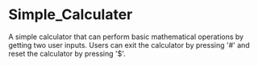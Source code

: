 # Simple_Calculater
A simple calculator that can perform basic mathematical operations by getting two user inputs. Users can exit the calculator by pressing '#' and reset the calculator by pressing '$'.
